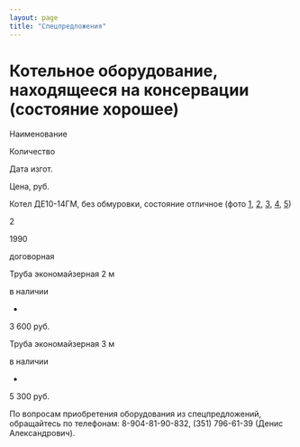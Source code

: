 ```yaml
---
layout: page
title: "Спецпредложения"
---
```


# **Котельное оборудование, находящееся на консервации (состояние хорошее)**

Наименование

Количество

Дата изгот.

Цена, руб.

Котел ДЕ10-14ГМ, без обмуровки, состояние отличное (фото
[1](http://www.teplokomplekt.com/pic/de10-14gm.JPG),
[2](http://www.teplokomplekt.com/pic/de10-14gm\(1\).JPG),
[3](http://www.teplokomplekt.com/pic/de10-14gm\(2\).jpg),
[4](http://www.teplokomplekt.com/pic/de10-14gm\(3\).JPG),
[5](http://www.teplokomplekt.com/pic/de10-14gm\(4\).JPG))

2

1990

договорная

Труба экономайзерная 2 м

в наличии

-

3 600 руб.

Труба экономайзерная 3 м

в наличии

-

5 300 руб.

По вопросам приобретения оборудования из спецпредложений, обращайтесь по
телефонам: 8-904-81-90-832, (351) 796-61-39 (Денис Александрович).

